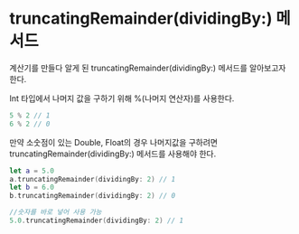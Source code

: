 # truncatingRemainder(dividingBy:) 메서드

계산기를 만들다 알게 된 truncatingRemainder(dividingBy:) 메서드를 알아보고자 한다.

Int 타입에서 나머지 값을 구하기 위해 %(나머지 연산자)를 사용한다.
```swift
5 % 2 // 1
6 % 2 // 0
```

만약 소숫점이 있는 Double, Float의 경우 나머지값을 구하려면 truncatingRemainder(dividingBy:) 메서드를 사용해야 한다.
```swift
let a = 5.0
a.truncatingRemainder(dividingBy: 2) // 1
let b = 6.0
b.truncatingRemainder(dividingBy: 2) // 0

//숫자를 바로 넣어 사용 가능
5.0.truncatingRemainder(dividingBy: 2) // 1
```
